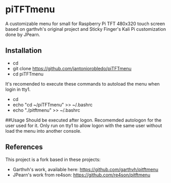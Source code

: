 # piTFTmenu
A customizable menu for small for Raspberry Pi TFT 480x320 touch screen based on garthvh's original project and Sticky Finger's Kali Pi customization done by JPearn.

## Installation
- cd 
- git clone https://github.com/jantoniorobledo/piTFTmenu
- cd piTFTmenu

It's recomended to execute these commands to autoload the menu when login in tty1.
- cd
- echo "cd ~/piTFTmenu" >> ~/.bashrc
- echo "./pitftmenu" >> ~/.bashrc 

##Usage
Should be executed after logon. Recomemded autologon for the user used for it. Only run on tty1 to allow logon with the same user without load the menu into another console.
    

## References
This project is a fork based in these projects:

* Garthvh's work, available here: https://github.com/garthvh/pitftmenu
* JPearn's work from re4son: https://github.com/re4son/pitftmenu

